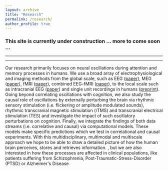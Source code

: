 ```yaml
---
layout: archive
title: "Research"
permalink: /research/
author_profile: true
---
```


### This site is currently under construction ... more to come soon ...
---
---
Our research primarily focuses on neural oscillations during attention and memory processes in humans. We use a broad array of electrophysiological and imaging methods from the global scale, such as EEG ([paper](https://journals.plos.org/plosbiology/article?id=10.1371/journal.pbio.1002528)), MEG ([paper](https://www.sciencedirect.com/science/article/pii/S0960982213005150?via%3Dihub)), fMRI ([paper](https://onlinelibrary.wiley.com/doi/10.1002/hbm.25557#:~:text=Empathy%20relies%20on%20the%20ability,is%20yet%20to%20be%20shown.)), combined EEG-fMRI ([paper](https://elifesciences.org/articles/49562)), to the local scale such as intracranial EEG ([paper](https://www.pnas.org/doi/abs/10.1073/pnas.1914180116?url_ver=Z39.88-2003&rfr_id=ori:rid:crossref.org&rfr_dat=cr_pub%20%200pubmed)) and single unit recordings in humans ([preprint](https://www.biorxiv.org/content/10.1101/2021.01.28.428480v3)). 
<br>
Going beyond correlating oscillations with cognition, we also study the causal role of oscillations by externally perturbing the brain via rhythmic sensory stimulation (i.e. flickering or amplitude modulated sounds), rhythmic transcranial magnetic stimulation (rTMS) and transcranial electrical stimulation (TES) and investigate the impact of such oscillatory perturbations on cognition. Finally, we integrate the findings of both data streams (i.e. correlative and causal) via  computational models. These models make specific predictions which we test in correlational and causal experiments. With this multidisciplinary, multimodal and multiscale approach we hope to be able to draw a detailed picture of how the human brain perceives, stores and retrieves information.
, but we are also interested in how these processes are affected in clinical populations, like patients suffering from Schizophrenia, Post-Traumatic-Stress-Disorder (PTSD) or Alzheimer's Disease
<br>


